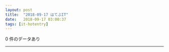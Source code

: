 ```yaml
---
layout: post
title:  "2018-09-17 はてぶIT"
date:   2018-09-17 03:00:37
tags: [it-hotentry]
---
```

0 件のデータあり

<hr>
